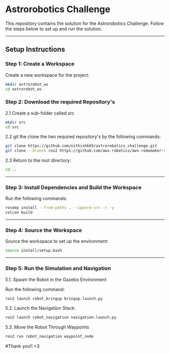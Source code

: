 # Astrorobotics Challenge

This repository contains the solution for the Astrorobotics Challenge. Follow the steps below to set up and run the solution.

---

## Setup Instructions

### Step 1: Create a Workspace
Create a new workspace for the project:

```bash
mkdir astrorobot_ws
cd astrorobot_ws
```

### Step 2: Download the required Repository's

2.1 Create a sub-folder called src


```bash
mkdir src
cd src
```
2.2 git the clone the two required repository's by the following commands:

```bash
git clone https://github.com/nithishk03/astrorobotics_challenge.git
git clone --branch ros2 https://github.com/aws-robotics/aws-robomaker-small-warehouse-world.git aws-robomaker-small-warehouse-world
```

2.3 Return to the root directory:
```bash
cd ..
```
---
### Step 3: Install Dependencies and Build the Workspace

Run the following commands:

```bash
rosdep install --from-paths . --ignore-src -r -y
colcon build
```

---
### Step 4: Source the Workspace

Source the workspace to set up the environment:

```bash
source install/setup.bash
```

---

### Step 5: Run the Simulation and Navigation
5.1. Spawn the Robot in the Gazebo Environment

Run the following command:

```bash
ros2 launch robot_bringup bringup.launch.py
```

5.2. Launch the Navigation Stack:

```bash
ros2 launch robot_navigation navigation.launch.py
```

5.3. Move the Robot Through Waypoints

```bash
ros2 run robot_navigation waypoint_node
```

#Thank you!! <3
